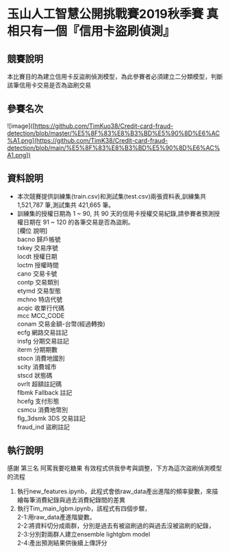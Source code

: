 # 玉山人工智慧公開挑戰賽2019秋季賽 真相只有一個『信用卡盜刷偵測』
## 競賽說明
本比賽目的為建立信用卡反盜刷偵測模型，為此參賽者必須建立二分類模型，判斷該筆信用卡交易是否為盜刷交易
## 參賽名次
![image]([https://github.com/TimKuo38/Credit-card-fraud-detection/blob/master/%E5%8F%83%E8%B3%BD%E5%90%8D%E6%AC%A1.png](https://github.com/TimK38/Credit-card-fraud-detection/blob/main/%E5%8F%83%E8%B3%BD%E5%90%8D%E6%AC%A1.png])
## 資料說明
* 本次競賽提供訓練集(train.csv)和測試集(test.csv)兩張資料表,訓練集共
1,521,787 筆,測試集共 421,665 筆。
* 訓練集的授權日期為 1 ~ 90, 共 90 天的信用卡授權交易紀錄,請參賽者預測授權日期在 91 ~ 120 的各筆交易是否為盜刷。
<br>[欄位 說明]
<br>bacno 歸戶帳號
<br>txkey 交易序號
<br>locdt 授權日期
<br>loctm 授權時間
<br>cano 交易卡號
<br>contp 交易類別
<br>etymd 交易型態
<br>mchno 特店代號
<br>acqic 收單行代碼
<br>mcc MCC_CODE
<br>conam 交易金額-台幣(經過轉換)
<br>ecfg 網路交易註記
<br>insfg 分期交易註記
<br>iterm 分期期數
<br>stocn 消費地國別
<br>scity 消費城市
<br>stscd 狀態碼
<br>ovrlt 超額註記碼
<br>flbmk Fallback 註記
<br>hcefg 支付形態
<br>csmcu 消費地幣別
<br>flg_3dsmk 3DS 交易註記
<br>fraud_ind 盜刷註記 
## 執行說明
感謝 第三名 阿罵我要吃糖果 有效程式供我參考與調整，下方為這次盜刷偵測模型的流程
1. 執行new_features.ipynb，此程式會依raw_data產出進階的頻率變數，來描繪每筆消費紀錄與過去消費紀錄間的差異 <br> 
2. 執行Tim_main_lgbm.ipynb，該程式有四個步驟，
  <br>2-1:用raw_data產進階變數。
  <br>2-2:將資料切分成兩群，分別是過去有被盜刷過的與過去沒被盜刷的紀錄，
  <br>2-3:分別對兩群人建立ensemble lightgbm model
  <br>2-4:產出預測結果供後續上傳評分
